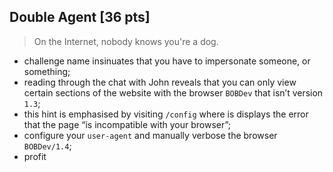 ## Double Agent [36 pts]
> On the Internet, nobody knows you're a dog.

- challenge name insinuates that you have to impersonate someone, or something;
- reading through the chat with John reveals that you can only view certain sections of the website with the browser `BOBDev` that isn’t version `1.3`;
- this hint is emphasised by visiting `/config` where is displays the error that the page “is incompatible with your browser”;
- configure your `user-agent` and manually verbose the browser `BOBDev/1.4`;
- profit
